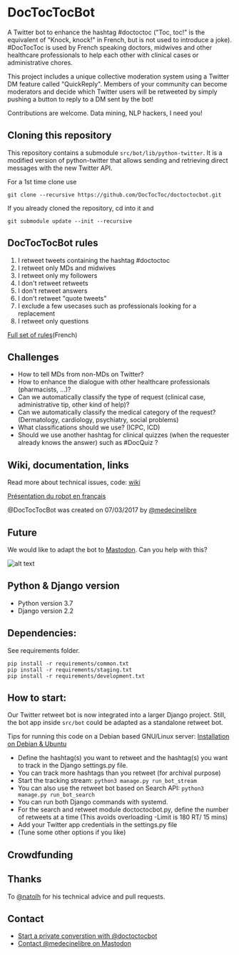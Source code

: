 # DocTocTocBot

A Twitter bot to enhance the hashtag #doctoctoc ("Toc, toc!" is the equivalent of "Knock, knock!" in French, but is not used to introduce a joke).
\#DocTocToc is used by French speaking doctors, midwives and other healthcare professionals to help each other with clinical cases or administrative chores.

This project includes a unique collective moderation system using a Twitter DM feature called "QuickReply". Members of your community can become moderators and decide which Twitter users will be retweeted by simply pushing a button to reply to a DM sent by the bot!

Contributions are welcome. Data mining, NLP hackers, I need you!

## Cloning this repository
This repository contains a submodule ```src/bot/lib/python-twitter```. It is a modified version of python-twitter that allows sending and retrieving direct messages with the new Twitter API.

For a 1st time clone use

```git clone --recursive https://github.com/DocTocToc/doctoctocbot.git```

If you already cloned the repository, cd into it and

```git submodule update --init --recursive```

## DocTocTocBot rules

1. I retweet tweets containing the hashtag #doctoctoc
2. I retweet only MDs and midwives
3. I retweet only my followers
4. I don't retweet retweets
5. I don't retweet answers
6. I don't retweet "quote tweets"
7. I exclude a few usecases such as professionals looking for a replacement
8. I retweet only questions

[Full set of rules](https://doctoctoc.net/rules)(French)

## Challenges

* How to tell MDs from non-MDs on Twitter?
* How to enhance the dialogue with other healthcare professionals (pharmacists, ...)?
* Can we automatically classify the type of request (clinical case, administrative tip, other kind of help)?
* Can we automatically classify the medical category of the request? (Dermatology, cardiology, psychiatry, social problems)
* What classifications should we use? (ICPC, ICD)
* Should we use another hashtag for clinical quizzes (when the requester already knows the answer) such as \#DocQuiz ?

## Wiki, documentation, links

Read more about technical issues, code: [wiki](https://github.com/jeromecc/doctoctocbot/wiki)

[Présentation du robot en français](https://freemedsoft.com/fr/bot/doctoctoc/)

@DocTocTocBot was created on 07/03/2017 by [@medecinelibre](https://twitter.com/medecinelibre)


## Future
We would like to adapt the bot to [Mastodon](https://mastodon.social). Can you
help with this?

![alt text](https://img.shields.io/badge/python-3.7-green.svg "Python3.7")

Python & Django version
--------------
* Python version 3.7
* Django version 2.2

Dependencies:
-------------
See requirements folder.

```
pip install -r requirements/common.txt
pip install -r requirements/staging.txt
pip install -r requirements/development.txt
```


How to start:
-------------

Our Twitter retweet bot is now integrated into a larger Django project. Still, the bot app inside ```src/bot``` could be adapted as a standalone retweet bot.

Tips for running this code on a Debian based GNU/Linux server: [Installation on Debian & Ubuntu](https://github.com/DocTocToc/doctoctocbot/wiki/Installation-on-Debian-&-Ubuntu)

* Define the hashtag(s) you want to retweet and the hashtag(s) you want to track in the Django settings.py file.
* You can track more hashtags than you retweet (for archival purpose)
* Start the tracking stream: ```python3 manage.py run_bot_stream```
* You can also use the retweet bot based on Search API: ```python3 manage.py run_bot_search```
* You can run both Django commands with systemd.
* For the search and retweet module doctoctocbot.py, define the number of retweets at a time (This avoids overloading -Limit is 180 RT/ 15 mins)
* Add your Twitter app credentials in the settings.py file
* (Tune some other options if you like)

## Crowdfunding


## Thanks
To [@natolh](https://twitter.com/natolh) for his technical advice and pull requests.

## Contact
* [Start a private converstion with @doctoctocbot](https://twitter.com/messages/compose?recipient_id=881706502939185152)
* [Contact @medecinelibre on Mastodon](https://mastodon.xyz/web/accounts/7594)

